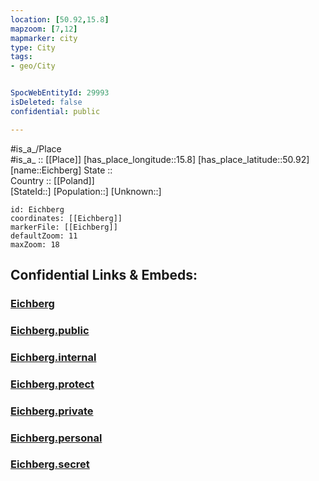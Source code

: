 ```yaml
---
location: [50.92,15.8] 
mapzoom: [7,12] 
mapmarker: city 
type: City
tags:
- geo/City


SpocWebEntityId: 29993
isDeleted: false
confidential: public

---
```

#is_a_/Place  
#is_a_ :: [[Place]] 
[has_place_longitude::15.8] 
[has_place_latitude::50.92] 
[name::Eichberg] 
State ::  
Country :: [[Poland]]  
[StateId::] 
[Population::] 
[Unknown::] 


```leaflet
id: Eichberg
coordinates: [[Eichberg]] 
markerFile: [[Eichberg]] 
defaultZoom: 11 
maxZoom: 18
```


## Confidential Links & Embeds: 

### [Eichberg](/_Standards/Earth/Continent/Europe/Europe~East/Poland/Provinces~Poland/Lower_Silesian/City/Eichberg.md) 

### [Eichberg.public](/_public/Earth/Continent/Europe/Europe~East/Poland/Provinces~Poland/Lower_Silesian/City/Eichberg.public.md) 

### [Eichberg.internal](/_internal/Earth/Continent/Europe/Europe~East/Poland/Provinces~Poland/Lower_Silesian/City/Eichberg.internal.md) 

### [Eichberg.protect](/_protect/Earth/Continent/Europe/Europe~East/Poland/Provinces~Poland/Lower_Silesian/City/Eichberg.protect.md) 

### [Eichberg.private](/_private/Earth/Continent/Europe/Europe~East/Poland/Provinces~Poland/Lower_Silesian/City/Eichberg.private.md) 

### [Eichberg.personal](/_personal/Earth/Continent/Europe/Europe~East/Poland/Provinces~Poland/Lower_Silesian/City/Eichberg.personal.md) 

### [Eichberg.secret](/_secret/Earth/Continent/Europe/Europe~East/Poland/Provinces~Poland/Lower_Silesian/City/Eichberg.secret.md)

